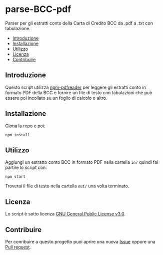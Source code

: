 # parse-BCC-pdf

Parser per gli estratti conto della Carta di Credito BCC da .pdf a .txt con tabulazione.

- [Introduzione](#introduzione)
- [Installazione](#installazione)
- [Utilizzo](#utilizzo)
- [Licenza](#licenza)
- [Contribuire](#contribuire)

## Introduzione

Questo script utilizza [npm-pdfreader](https://github.com/adrienjoly/npm-pdfreader) per leggere gli estratti conto in formato PDF della BCC e fornire un file di testo con tabulazioni che può essere poi incollato su un foglio di calcolo o altro.

## Installazione

Clona la repo e poi:

```
npm install
```

## Utilizzo

Aggiungi un estratto conto BCC in formato PDF nella cartella `in/` quindi fai partire lo script con:

```
npm start
```

Troverai il file di testo nella cartella `out/` una volta terminato.

## Licenza

Lo script è sotto licenza [GNU General Public License v3.0](https://github.com/andreacassani/parse-BCC-pdf/blob/main/LICENSE).

## Contribuire

Per conribuire a questo progetto puoi aprire una nuova [Issue](https://github.com/andreacassani/parse-BCC-pdf/issues) oppure una [Pull request](https://github.com/andreacassani/parse-BCC-pdf/pulls).
